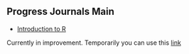 ## Progress Journals Main 

- [Introduction to R](https://mef-bda503.github.io/archive/fall17/files/01_R_Basics.html)


Currently in improvement. Temporarily you can use this [link](https://mef-bda503.github.io/)
